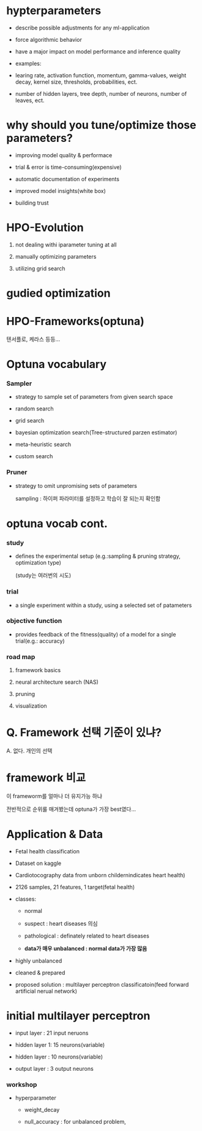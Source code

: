 # hypterparameters

- describe possible adjustments for any ml-application

- force algorithmic behavior

- have a major impact on model performance and inference quality

- examples:

- learing rate, activation function, momentum, gamma-values, weight decay, kernel size, thresholds, probabilities, ect.

- number of hidden layers, tree depth, number of neurons, number of leaves, ect.

# why should you tune/optimize those parameters?

- improving model quality & performace

- trial & error is time-consuming(expensive)

- automatic documentation of experiments

- improved model insights(white box)

- building trust

# HPO-Evolution

1. not dealing withi iparameter tuning at all

2. manually optimizing parameters

3. utilizing grid search

# gudied optimization

# HPO-Frameworks(optuna)

  텐서플로, 케라스 등등...

# Optuna vocabulary

### Sampler

- strategy to sample set of parameters from given search space

- random search

- grid search

- bayesian optimization search(Tree-structured parzen estimator)

- meta-heuristic search

- custom search

### Pruner

- strategy to omit unpromising sets of parameters

  sampling : 하이퍼 파라미터를 설정하고 학습이 잘 되는지 확인함

# optuna vocab cont.

### study

- defines the experimental setup (e.g.:sampling & pruning strategy, optimization type)

  (study는 여러번의 시도)

### trial

- a single experiment within a study, using a selected set of patameters

### objective function

- provides feedback of the fitness(quality) of a model for a single trial(e.g.: accuracy)

### road map

1. framework basics

2. neural architecture search (NAS)

3. pruning

4. visualization


# Q. Framework 선택 기준이 있냐?

A. 없다. 개인의 선택 

# framework 비교

이 frameworm를 얼마나 더 유지가능 하냐

전반적으로 순위룰 매겨봤는데 optuna가 가장 best였다...


# Application & Data

- Fetal health classification

- Dataset on kaggle

- Cardiotocography data from unborn childernindicates heart health)

- 2126 samples, 21 features, 1 target(fetal health)

- classes:

  - normal
 
  - suspect : heart diseases 의심
 
  - pathological : definately related to heart diseases
 
  - **data가 매우 unbalanced : normal data가 가장 많음**
 
- highly unbalanced

- cleaned & prepared

- proposed solution : multilayer perceptron classificatoin(feed forward artificial nerual network)


# initial multilayer perceptron

- input layer : 21 input neruons

- hidden layer 1: 15 neurons(variable)

- hidden layer : 10 neurons(variable)

- output layer : 3 output neurons

### workshop

- hyperparameter

  - weight_decay
 
  - null_accuracy : for unbalanced problem,
 



